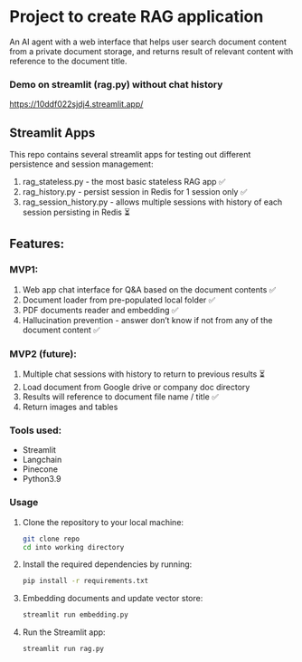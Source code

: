 # Project to create RAG application

An AI agent with a web interface that helps user search document content from a private document storage, and returns result of relevant content with reference to the document title.

### Demo on streamlit (rag.py) without chat history
https://10ddf022sjdj4.streamlit.app/ 

## Streamlit Apps
This repo contains several streamlit apps for testing out different persistence and session management:
1. rag_stateless.py - the most basic stateless RAG app ✅
2. rag_history.py - persist session in Redis for 1 session only ✅
3. rag_session_history.py - allows multiple sessions with history of each session persisting in Redis ⏳


## Features:

### MVP1:
1. Web app chat interface for Q&A based on the document contents ✅
2. Document loader from pre-populated local folder ✅
3. PDF documents reader and embedding ✅
4. Hallucination prevention - answer don’t know if not from any of the document content ✅


### MVP2 (future): 
1. Multiple chat sessions with history to return to previous results ⏳
2. Load document from Google drive or company doc directory
3. Results will reference to document file name / title ✅ 
4. Return images and tables


### Tools used:
- Streamlit
- Langchain
- Pinecone
- Python3.9

### Usage

1. Clone the repository to your local machine:

   ```bash
   git clone repo
   cd into working directory
   ```

2. Install the required dependencies by running:
   ```bash
   pip install -r requirements.txt
   ```

3. Embedding documents and update vector store:
   ```bash
   streamlit run embedding.py
   ```

4. Run the Streamlit app:
   ```bash
   streamlit run rag.py
   ```

   
